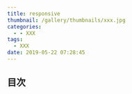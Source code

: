 ```yaml
---
title: responsive
thumbnail: /gallery/thumbnails/xxx.jpg
categories:
  - - XXX
tags:
  - XXX
date: 2019-05-22 07:28:45
---
```


<!-- more -->

## 目次
<!-- toc -->
